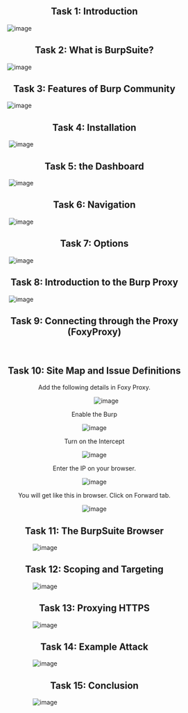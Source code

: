 <h2 align="center">Task 1: Introduction </h2>

&nbsp; &nbsp; &nbsp; &nbsp; &nbsp; &nbsp; &nbsp;![image](https://github.com/konboot/TryHackMe/assets/53315283/acd969fd-abf7-461e-89e6-126abadf5c62)

<h2 align="center">Task 2: What is BurpSuite? </h2>

&nbsp; &nbsp; &nbsp; &nbsp; &nbsp; &nbsp; &nbsp;![image](https://github.com/konboot/TryHackMe/assets/53315283/471630ad-ec22-4d79-90f4-1afa0a02e2f8)

<h2 align="center">Task 3: Features of Burp Community</h2>

&nbsp; &nbsp; &nbsp; &nbsp; &nbsp; &nbsp; &nbsp;![image](https://github.com/konboot/TryHackMe/assets/53315283/04da4db9-0327-4735-a471-5da350a0fe99)

<h2 align="center">Task 4: Installation</h2>

&nbsp; &nbsp; &nbsp; &nbsp; &nbsp; &nbsp; &nbsp; ![image](https://github.com/konboot/TryHackMe/assets/53315283/8d9f2a02-f6f7-4ef7-adb8-960252bfb9b3)

<h2 align="center">Task 5: the Dashboard</h2>

&nbsp; &nbsp; &nbsp; &nbsp; &nbsp; &nbsp; &nbsp; ![image](https://github.com/konboot/TryHackMe/assets/53315283/af7fe0c7-d095-4d17-aba5-4cc20f10d308)

<h2 align="center">Task 6: Navigation</h2>

&nbsp; &nbsp; &nbsp; &nbsp; &nbsp; &nbsp; &nbsp; ![image](https://github.com/konboot/TryHackMe/assets/53315283/956f349e-1463-460a-81ca-447b46ddb30e)

<h2 align="center">Task 7: Options</h2>

&nbsp; &nbsp; &nbsp; &nbsp; &nbsp; &nbsp; &nbsp; ![image](https://github.com/konboot/TryHackMe/assets/53315283/7a92233a-78b1-45e5-98d4-cb2f83228df5)

<h2 align="center">Task 8: Introduction to the Burp Proxy</h2>

&nbsp; &nbsp; &nbsp; &nbsp; &nbsp; &nbsp; &nbsp; ![image](https://github.com/konboot/TryHackMe/assets/53315283/9a65a671-bd5f-4913-acd9-f57508b51215)

<h2 align="center">Task 9: Connecting through the Proxy (FoxyProxy)</h2>

&nbsp; &nbsp; &nbsp; &nbsp; &nbsp; &nbsp; &nbsp;

<h2 align="center">Task 10: Site Map and Issue Definitions</h2>
<div align="center">
<p> Add the following details in Foxy Proxy.</p>

&nbsp; &nbsp; &nbsp; &nbsp; &nbsp; &nbsp; &nbsp; ![image](https://github.com/konboot/TryHackMe/assets/53315283/97a9ee4e-1604-4592-8690-3da339b622dc)
<p>Enable the Burp</p>

 ![image](https://github.com/konboot/TryHackMe/assets/53315283/6bb72dcd-d425-4c44-adaf-69885b7269e1)
<p>Turn on the Intercept</p>

![image](https://github.com/konboot/TryHackMe/assets/53315283/c28bca81-35cf-4467-a736-ed17cc483bff)
<p>Enter the IP on your browser.</p>

![image](https://github.com/konboot/TryHackMe/assets/53315283/e17257bd-0d86-443b-be6b-255d9d75c3ff)
<p>You will get like this in browser. Click on Forward tab.</p>

![image](https://github.com/konboot/TryHackMe/assets/53315283/9f0bbe92-534d-4baf-acd0-0cab69faa10d)

</div>
<h2 align="center">Task 11: The BurpSuite Browser</h2>

&nbsp; &nbsp; &nbsp; &nbsp; &nbsp; &nbsp; &nbsp; &nbsp; &nbsp; &nbsp; &nbsp; &nbsp; &nbsp; &nbsp; ![image](https://github.com/konboot/TryHackMe/assets/53315283/9a65a671-bd5f-4913-acd9-f57508b51215)

<h2 align="center">Task 12: Scoping and Targeting</h2>

&nbsp; &nbsp; &nbsp; &nbsp; &nbsp; &nbsp; &nbsp; &nbsp; &nbsp; &nbsp; &nbsp; &nbsp; &nbsp; &nbsp; ![image](https://github.com/konboot/TryHackMe/assets/53315283/9a65a671-bd5f-4913-acd9-f57508b51215)

<h2 align="center">Task 13: Proxying HTTPS</h2>

&nbsp; &nbsp; &nbsp; &nbsp; &nbsp; &nbsp; &nbsp; &nbsp; &nbsp; &nbsp; &nbsp; &nbsp; &nbsp; &nbsp; ![image](https://github.com/konboot/TryHackMe/assets/53315283/9a65a671-bd5f-4913-acd9-f57508b51215)

<h2 align="center">Task 14: Example Attack</h2>

&nbsp; &nbsp; &nbsp; &nbsp; &nbsp; &nbsp; &nbsp; &nbsp; &nbsp; &nbsp; &nbsp; &nbsp; &nbsp; &nbsp; ![image](https://github.com/konboot/TryHackMe/assets/53315283/9a65a671-bd5f-4913-acd9-f57508b51215)

<h2 align="center">Task 15: Conclusion</h2>

&nbsp; &nbsp; &nbsp; &nbsp; &nbsp; &nbsp; &nbsp; &nbsp; &nbsp; &nbsp; &nbsp; &nbsp; &nbsp; &nbsp; ![image](https://github.com/konboot/TryHackMe/assets/53315283/9a65a671-bd5f-4913-acd9-f57508b51215)



